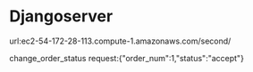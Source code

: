 # Djangoserver


url:ec2-54-172-28-113.compute-1.amazonaws.com/second/


change_order_status
request:{"order_num":1,"status":"accept"}

